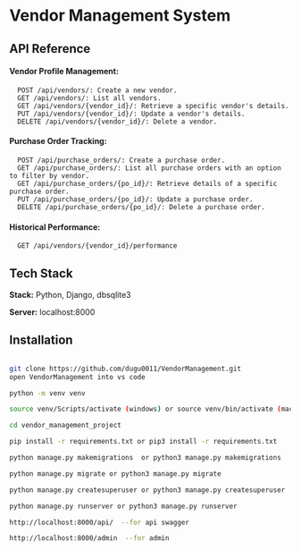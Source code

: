 # Vendor Management System

## API Reference

#### Vendor Profile Management:

```http
  POST /api/vendors/: Create a new vendor.
  GET /api/vendors/: List all vendors.
  GET /api/vendors/{vendor_id}/: Retrieve a specific vendor's details.
  PUT /api/vendors/{vendor_id}/: Update a vendor's details.
  DELETE /api/vendors/{vendor_id}/: Delete a vendor.
```


#### Purchase Order Tracking:

```http
  POST /api/purchase_orders/: Create a purchase order.
  GET /api/purchase_orders/: List all purchase orders with an option to filter by vendor.
  GET /api/purchase_orders/{po_id}/: Retrieve details of a specific purchase order.
  PUT /api/purchase_orders/{po_id}/: Update a purchase order.
  DELETE /api/purchase_orders/{po_id}/: Delete a purchase order.
```


#### Historical Performance:

```http
  GET /api/vendors/{vendor_id}/performance
```

## Tech Stack

**Stack:** Python, Django, dbsqlite3

**Server:** localhost:8000


## Installation

```bash

git clone https://github.com/dugu0011/VendorManagement.git
open VendorManagement into vs code

python -m venv venv

source venv/Scripts/activate (windows) or source venv/bin/activate (mac )

cd vendor_management_project

pip install -r requirements.txt or pip3 install -r requirements.txt

python manage.py makemigrations  or python3 manage.py makemigrations

python manage.py migrate or python3 manage.py migrate

python manage.py createsuperuser or python3 manage.py createsuperuser 

python manage.py runserver or python3 manage.py runserver

http://localhost:8000/api/  --for api swagger

http://localhost:8000/admin  --for admin
```



